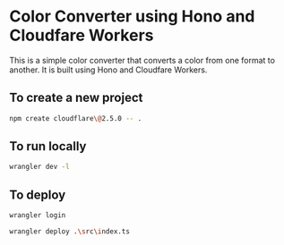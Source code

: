 # Color Converter using Hono and Cloudfare Workers

This is a simple color converter that converts a color from one format to another. It is built using Hono and Cloudfare Workers.

## To create a new project

```bash
npm create cloudflare\@2.5.0 -- .
```

## To run locally

```bash
wrangler dev -l
```

## To deploy

```bash
wrangler login
```

```bash
wrangler deploy .\src\index.ts
```

